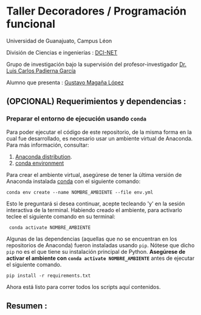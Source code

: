 # Taller Decoradores / Programación funcional

Universidad de Guanajuato, Campus Léon

División de Ciencias e ingenierías : [DCI-NET](https://github.com/DCI-NET)

Grupo de investigación bajo la supervisión del profesor-investigador  [Dr. Luis Carlos Padierna García](https://github.com/padiernacarlos)

Alumno que presenta : [Gustavo Magaña López](https://github.com/gmagannaDevelop)


## (OPCIONAL) Requerimientos y dependencias :

### Preparar el entorno de ejecución usando  `conda`
Para poder ejecutar el código de este repositorio, de la misma forma en la cual fue desarrollado, 
es necesario usar un ambiente virtual de Anaconda. Para más información, consultar:

1. [Anaconda distribution](https://www.anaconda.com/distribution/).
2. [conda environment](https://docs.conda.io/projects/conda/en/latest/user-guide/tasks/manage-environments.html)

 
 Para crear el ambiente virtual, asegúrese de tener la última versión de Anaconda instalada [conda](https://conda.io/en/latest/) 
 con el siguiente comando:
 
    conda env create --name NOMBRE_AMBIENTE --file env.yml
 
Esto le preguntará si desea continuar, acepte tecleando 'y' en la sesión interactiva de la terminal.
Habiendo creado el ambiente, para activarlo teclee el siguiente comando en su terminal:

     conda activate NOMBRE_AMBIENTE
     
Algunas de las dependencias (aquellas que no se encuentran en los repositorios de Anaconda) fueron instaladas usando `pip`.
Nótese que dicho `pip` no es el que tiene su instalación principal de Python. **Asegúrese de activar el ambiente con `conda activate NOMBRE_AMBIENTE`** antes de ejecutar el siguiente comando.

    pip install -r requirements.txt 

 
Ahora está listo para correr todos los scripts aquí contenidos.


## Resumen :


